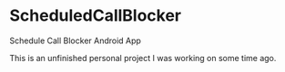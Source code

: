 # ScheduledCallBlocker
Schedule Call Blocker Android App

This is an unfinished personal project I was working on some time ago.
